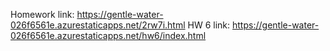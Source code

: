 Homework link: https://gentle-water-026f6561e.azurestaticapps.net/2rw7i.html
HW 6 link: https://gentle-water-026f6561e.azurestaticapps.net/hw6/index.html
